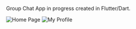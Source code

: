 Group Chat App in progress created in Flutter/Dart.

![Home Page](https://user-images.githubusercontent.com/1781580/208324558-acf21a96-c4f9-423d-ad24-7a3c7081b2a7.png)
![My Profile](https://user-images.githubusercontent.com/1781580/208324559-f1392408-ab3b-4141-8c4c-778ca759543e.png)
